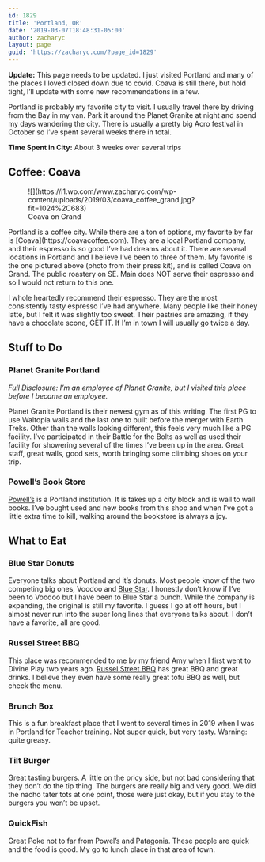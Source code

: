 ```yaml
---
id: 1829
title: 'Portland, OR'
date: '2019-03-07T18:48:31-05:00'
author: zacharyc
layout: page
guid: 'https://zacharyc.com/?page_id=1829'
---
```


**Update:** This page needs to be updated. I just visited Portland and many of the places I loved closed down due to covid. Coava is still there, but hold tight, I’ll update with some new recommendations in a few.

Portland is probably my favorite city to visit. I usually travel there by driving from the Bay in my van. Park it around the Planet Granite at night and spend my days wandering the city. There is usually a pretty big Acro festival in October so I’ve spent several weeks there in total.

**Time Spent in City:** About 3 weeks over several trips

## Coffee: Coava

<figure class="wp-block-image">![](https://i1.wp.com/www.zacharyc.com/wp-content/uploads/2019/03/coava_coffee_grand.jpg?fit=1024%2C683)<figcaption>Coava on Grand  
</figcaption></figure>Portland is a coffee city. While there are a ton of options, my favorite by far is [Coava](https://coavacoffee.com). They are a local Portland company, and their espresso is so good I’ve had dreams about it. There are several locations in Portland and I believe I’ve been to three of them. My favorite is the one pictured above (photo from their press kit), and is called Coava on Grand. The public roastery on SE. Main does NOT serve their espresso and so I would not return to this one.

I whole heartedly recommend their espresso. They are the most consistently tasty espresso I’ve had anywhere. Many people like their honey latte, but I felt it was slightly too sweet. Their pastries are amazing, if they have a chocolate scone, GET IT. If I’m in town I will usually go twice a day.

## Stuff to Do

### Planet Granite Portland

*Full Disclosure: I’m an employee of Planet Granite, but I visited this place before I became an employee.*

Planet Granite Portland is their newest gym as of this writing. The first PG to use Waltopia walls and the last one to built before the merger with Earth Treks. Other than the walls looking different, this feels very much like a PG facility. I’ve participated in their Battle for the Bolts as well as used their facility for showering several of the times I’ve been up in the area. Great staff, great walls, good sets, worth bringing some climbing shoes on your trip.

### Powell’s Book Store

[Powell’s](https://www.powells.com) is a Portland institution. It is takes up a city block and is wall to wall books. I’ve bought used and new books from this shop and when I’ve got a little extra time to kill, walking around the bookstore is always a joy.

## What to Eat

### Blue Star Donuts

Everyone talks about Portland and it’s donuts. Most people know of the two competing big ones, Voodoo and [Blue Star](https://www.bluestardonuts.com). I honestly don’t know if I’ve been to Voodoo but I have been to Blue Star a bunch. While the company is expanding, the original is still my favorite. I guess I go at off hours, but I almost never run into the super long lines that everyone talks about. I don’t have a favorite, all are good.

### Russel Street BBQ

This place was recommended to me by my friend Amy when I first went to Divine Play two years ago. [Russel Street BBQ](https://www.russellstreetbbq.com) has great BBQ and great drinks. I believe they even have some really great tofu BBQ as well, but check the menu.

### Brunch Box

This is a fun breakfast place that I went to several times in 2019 when I was in Portland for Teacher training. Not super quick, but very tasty. Warning: quite greasy.

### Tilt Burger

Great tasting burgers. A little on the pricy side, but not bad considering that they don’t do the tip thing. The burgers are really big and very good. We did the nacho tater tots at one point, those were just okay, but if you stay to the burgers you won’t be upset.

### QuickFish

Great Poke not to far from Powel’s and Patagonia. These people are quick and the food is good. My go to lunch place in that area of town.